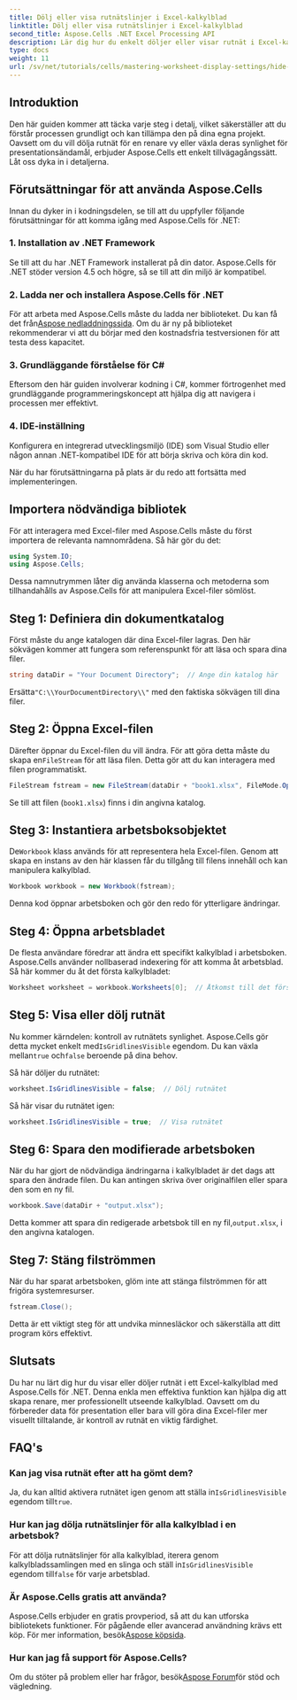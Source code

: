 ```yaml
---
title: Dölj eller visa rutnätslinjer i Excel-kalkylblad
linktitle: Dölj eller visa rutnätslinjer i Excel-kalkylblad
second_title: Aspose.Cells .NET Excel Processing API
description: Lär dig hur du enkelt döljer eller visar rutnät i Excel-kalkylblad med Aspose.Cells för .NET. Denna omfattande handledning täcker steg-för-steg-instruktioner.
type: docs
weight: 11
url: /sv/net/tutorials/cells/mastering-worksheet-display-settings/hide-display-gridlines/
---
```

## Introduktion

Den här guiden kommer att täcka varje steg i detalj, vilket säkerställer att du förstår processen grundligt och kan tillämpa den på dina egna projekt. Oavsett om du vill dölja rutnät för en renare vy eller växla deras synlighet för presentationsändamål, erbjuder Aspose.Cells ett enkelt tillvägagångssätt. Låt oss dyka in i detaljerna.

## Förutsättningar för att använda Aspose.Cells

Innan du dyker in i kodningsdelen, se till att du uppfyller följande förutsättningar för att komma igång med Aspose.Cells för .NET:

### 1. Installation av .NET Framework
Se till att du har .NET Framework installerat på din dator. Aspose.Cells för .NET stöder version 4.5 och högre, så se till att din miljö är kompatibel.

### 2. Ladda ner och installera Aspose.Cells för .NET
För att arbeta med Aspose.Cells måste du ladda ner biblioteket. Du kan få det från[Aspose nedladdningssida](https://releases.aspose.com/cells/net/). Om du är ny på biblioteket rekommenderar vi att du börjar med den kostnadsfria testversionen för att testa dess kapacitet.

### 3. Grundläggande förståelse för C#
Eftersom den här guiden involverar kodning i C#, kommer förtrogenhet med grundläggande programmeringskoncept att hjälpa dig att navigera i processen mer effektivt.

### 4. IDE-inställning
Konfigurera en integrerad utvecklingsmiljö (IDE) som Visual Studio eller någon annan .NET-kompatibel IDE för att börja skriva och köra din kod.

När du har förutsättningarna på plats är du redo att fortsätta med implementeringen.

## Importera nödvändiga bibliotek

För att interagera med Excel-filer med Aspose.Cells måste du först importera de relevanta namnområdena. Så här gör du det:

```csharp
using System.IO;
using Aspose.Cells;
```

Dessa namnutrymmen låter dig använda klasserna och metoderna som tillhandahålls av Aspose.Cells för att manipulera Excel-filer sömlöst.

## Steg 1: Definiera din dokumentkatalog

Först måste du ange katalogen där dina Excel-filer lagras. Den här sökvägen kommer att fungera som referenspunkt för att läsa och spara dina filer.

```csharp
string dataDir = "Your Document Directory";  // Ange din katalog här
```

 Ersätta`"C:\\YourDocumentDirectory\\"` med den faktiska sökvägen till dina filer.

## Steg 2: Öppna Excel-filen

 Därefter öppnar du Excel-filen du vill ändra. För att göra detta måste du skapa en`FileStream` för att läsa filen. Detta gör att du kan interagera med filen programmatiskt.

```csharp
FileStream fstream = new FileStream(dataDir + "book1.xlsx", FileMode.Open);
```

Se till att filen (`book1.xlsx`) finns i din angivna katalog.

## Steg 3: Instantiera arbetsboksobjektet

 De`Workbook` klass används för att representera hela Excel-filen. Genom att skapa en instans av den här klassen får du tillgång till filens innehåll och kan manipulera kalkylblad.

```csharp
Workbook workbook = new Workbook(fstream);
```

Denna kod öppnar arbetsboken och gör den redo för ytterligare ändringar.

## Steg 4: Öppna arbetsbladet

De flesta användare föredrar att ändra ett specifikt kalkylblad i arbetsboken. Aspose.Cells använder nollbaserad indexering för att komma åt arbetsblad. Så här kommer du åt det första kalkylbladet:

```csharp
Worksheet worksheet = workbook.Worksheets[0];  // Åtkomst till det första kalkylbladet
```

## Steg 5: Visa eller dölj rutnät

Nu kommer kärndelen: kontroll av rutnätets synlighet. Aspose.Cells gör detta mycket enkelt med`IsGridlinesVisible` egendom. Du kan växla mellan`true` och`false` beroende på dina behov.

Så här döljer du rutnätet:

```csharp
worksheet.IsGridlinesVisible = false;  // Dölj rutnätet
```

Så här visar du rutnätet igen:

```csharp
worksheet.IsGridlinesVisible = true;  // Visa rutnätet
```

## Steg 6: Spara den modifierade arbetsboken

När du har gjort de nödvändiga ändringarna i kalkylbladet är det dags att spara den ändrade filen. Du kan antingen skriva över originalfilen eller spara den som en ny fil.

```csharp
workbook.Save(dataDir + "output.xlsx");
```

 Detta kommer att spara din redigerade arbetsbok till en ny fil,`output.xlsx`, i den angivna katalogen.

## Steg 7: Stäng filströmmen

När du har sparat arbetsboken, glöm inte att stänga filströmmen för att frigöra systemresurser.

```csharp
fstream.Close();
```

Detta är ett viktigt steg för att undvika minnesläckor och säkerställa att ditt program körs effektivt.

## Slutsats

Du har nu lärt dig hur du visar eller döljer rutnät i ett Excel-kalkylblad med Aspose.Cells för .NET. Denna enkla men effektiva funktion kan hjälpa dig att skapa renare, mer professionellt utseende kalkylblad. Oavsett om du förbereder data för presentation eller bara vill göra dina Excel-filer mer visuellt tilltalande, är kontroll av rutnät en viktig färdighet.

## FAQ's

### Kan jag visa rutnät efter att ha gömt dem?
 Ja, du kan alltid aktivera rutnätet igen genom att ställa in`IsGridlinesVisible` egendom till`true`.

### Hur kan jag dölja rutnätslinjer för alla kalkylblad i en arbetsbok?
 För att dölja rutnätslinjer för alla kalkylblad, iterera genom kalkylbladssamlingen med en slinga och ställ in`IsGridlinesVisible` egendom till`false` för varje arbetsblad.

### Är Aspose.Cells gratis att använda?
 Aspose.Cells erbjuder en gratis provperiod, så att du kan utforska bibliotekets funktioner. För pågående eller avancerad användning krävs ett köp. För mer information, besök[Aspose köpsida](https://purchase.aspose.com/buy).

### Hur kan jag få support för Aspose.Cells?
 Om du stöter på problem eller har frågor, besök[Aspose Forum](https://forum.aspose.com/c/cells/9)för stöd och vägledning.
